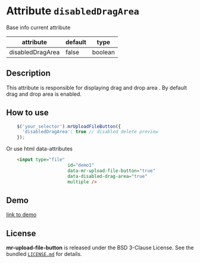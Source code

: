 
# Attribute `disabledDragArea`

Base info current attribute 

| attribute             | default                | type            |
| -----------           | --------------------   |---------------- |
| disabledDragArea      | false                  | boolean         |

## Description
This attribute is responsible for displaying drag and drop area . By default drag and drop area is enabled.

## How to use
```js
    $('your_selector').mrUploadFileButton({
      'disabledDragArea': true // disabled delete preview
    });

```

Or use html data-attributes

```html 
    <input type="file"
                       id="demo1"
                       data-mr-upload-file-button="true"
                       data-disabled-drag-area="true"
                       multiple />
```


## Demo
[link to demo]()

## License

**mr-upload-file-button** is released under the BSD 3-Clause License. See the bundled [`LICENSE.md`](LICENSE.md) for details.
